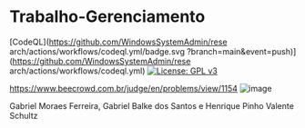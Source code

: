 # Trabalho-Gerenciamento
[CodeQL](https://github.com/WindowsSystemAdmin/rese
arch/actions/workflows/codeql.yml/badge.svg
?branch=main&event=push)]
(https://github.com/WindowsSystemAdmin/rese
arch/actions/workflows/codeql.yml) 
[![License: GPL v3](https://img.shields.io/badge/License-GPLv3-blue.svg)](https://www.gnu.org/licenses/gpl-3.0)

https://www.beecrowd.com.br/judge/en/problems/view/1154
![image](https://user-images.githubusercontent.com/111667015/191653234-b095f0c8-cb0a-48a2-b970-8cc2b308510b.png)

Gabriel Moraes Ferreira,
Gabriel Balke dos Santos e
Henrique Pinho Valente Schultz
